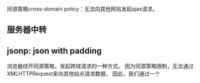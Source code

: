 

同源策略cross-domain policy：无法向其他网站发起ajax请求。


## 服务器中转

## jsonp: json with padding

浏览器绕开同源策略，发起跨域请求的一种方式。
因为同源策略限制，无法通过XMLHTTPRequest来向其他站点请求数据，
因此，我们通过一个<script>标签来发起请求，标签的source指向目标站点。

The following assumes a response object { "bar" : "baz" },

json:
```js
var xhr = new XMLHttpRequest();

xhr.onreadystatechange = function () {
  if (xhr.readyState == 4 && xhr.status == 200) {
    document.getElementById("output").innerHTML = eval('(' + this.responseText + ')').bar;
  };
};

xhr.open("GET", "somewhere.php", true);
xhr.send();
```


jsonp:
```js
function foo(response) {
  document.getElementById("output").innerHTML = response.bar;
};

var tag = document.createElement("script");
tag.src = 'somewhere_else.php?callback=foo';

document.getElementsByTagName("head")[0].appendChild(tag);
```

不使用script标签，直接使用jQuery来发起jsonp请求也是可以的：
```js
$.ajax({
  url: 'http://otherdomain.com/datasource',
  dataType: 'jsonp',
  success: function(data) {
    // your code to handle data here
  }
});
```
这种方式jQuery会在请求后面加一个callback参数，便于后端返回。

jsonp需要服务器获取callback函数以后，需要配合前端返回`callback(data)`这种形式，不能直接返回data。
```erlang
case get_str("callback", QueryString, "") of
    "" ->
        Req:ok({
            _ContentType = "application/json",
            _Headers = [],
            Response
        });
    Callback ->
        Req:ok({
            _ContentType = "text/plain",
            _Headers = [],
            [Callback, "(", Response, ")"]
        })
end;
```
jsonp只支持GET方法，且存在潜在的安全问题，我们应该尽可能使用cors。

## 跨域资源共享 cors: cross origin resource share

需要浏览器和服务器同时支持，目前所有浏览器都支持该功能，IE浏览器不能低于IE10。

浏览器发现是跨域请求就会带上Origin头，拿到服务器返回以后检查Response的 `Access-Control-Allow-Origin` 头部，
如果没有设置这个头，或者不支持当前域，表明服务器不支持CORS，则终止处理。

浏览器将请求分类两类，简单请求和非简单请求。

简单请求：
* 请求方法是以下三种之一：HEAD/GET/POST
* 头信息不超出以下字段：
  - Accept
  - Accept-Language
  - Content-Language
  - Last-Event-ID
  - Content-Type只限三个值：
    - application/x-www-form-urlencoded
    - multipart/form-data
    - text/plain

凡是不满足上面两个条件，就属于非简单请求。浏览器对两个请求的处理是不一样的。
对于简单请求，浏览器直接发出CORS请求，具体来说就是在头信息中增加一个Origin字段。
服务器根据这个值，决定是否同意这次请求。如果Origin指定的源，不在许可范围内，服务器会返回
一个正常的HTTP回应。浏览器发现这个回应的头信息没有包含Access-Control-Allow-Origin 字段，
就知道出错了。从而抛出一个错误。被XMLHttpRequest的onerror回调函数捕获。注意这种错误无法通过
状态码识别。因为HTTP回应的状态码可能是200.




简单请求头部加Origin字段，服务器如果认可则会多出几个头部信息：

* Access-Control-Allow-Origin，必须的，要么是请求的Origin字段，要么是一个`*`
* Access-Control-Allow-Credentials 布尔值，是否允许客户端发送cookie
* Access-Control-Expose-Headers CORS请求是时，XMLHttpRequest对象的getResponseHeader()
方法只能拿到6个基本字段：Cache-Control, Content-Language, Content-Type, Expire, Last-Modified, Pragma.
如果想拿到其他字段，就必须再这里指定。

CORS请求默认不发送cookie和HTTP认证信息。如果要把Cookie发到服务器，一方面要服务器同意，另一方面开发者必须在
AJAX请求中打开withCredentials属性。
```js
xhr = new XMLHttpRequest();
xhr.withCredentials = true
```
如果要发送Cookie，Access-Control-Allow-Origin不能设为星号。必须指定明确的，与请求网页一致的域名。
同时，Cookie依然遵循同源政策，只有服务器域名设置的Cookie才会上传，其他域名的Cookie不会上传。

非简单请求，需要在正式通信前，增加一次HTTP查询请求，称为预检preflight。

OPTIONS


## 参考文档

* https://www.w3schools.com/js/js_json_jsonp.asp
* https://stackoverflow.com/questions/613962/is-jsonp-safe-to-use
* http://www.ruanyifeng.com/blog/2016/04/cors.html
